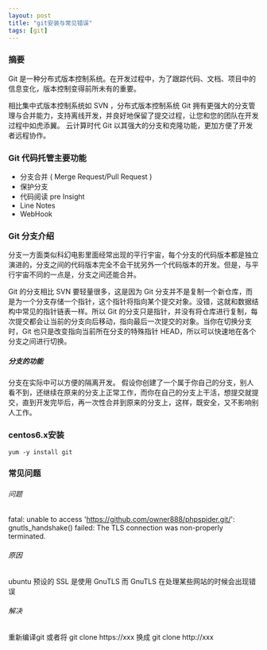 ```yaml
---
layout: post
title: "git安装与常见错误"
tags: [git]
---
```

### 摘要
Git 是一种分布式版本控制系统。在开发过程中，为了跟踪代码、文档、项目中的信息变化，版本控制变得前所未有的重要。
<!--excerpt-->
相比集中式版本控制系统如 SVN ，分布式版本控制系统 Git 拥有更强大的分支管理与合并能力，支持离线开发，并良好地保留了提交过程，让您和您的团队在开发过程中如虎添翼。 云计算时代 Git 以其强大的分支和克隆功能，更加方便了开发者远程协作。
### Git 代码托管主要功能
- 分支合并 ( Merge Request/Pull Request )
- 保护分支
- 代码阅读 pre Insight
- Line Notes
- WebHook

### Git 分支介绍
分支一方面类似科幻电影里面经常出现的平行宇宙，每个分支的代码版本都是独立演进的，分支之间的代码版本完全不会干扰另外一个代码版本的开发。但是，与平行宇宙不同的一点是，分支之间还能合并。

Git 的分支相比 SVN 要轻量很多，这是因为 Git 分支并不是复制一个新仓库，而是为一个分支存储一个指针，这个指针将指向某个提交对象。没错，这就和数据结构中常见的指针链表一样。所以 Git 的分支只是指针，并没有将仓库进行复制，每次提交都会让当前的分支向后移动，指向最后一次提交的对象。当你在切换分支时，Git 也只是改变指向当前所在分支的特殊指针 HEAD，所以可以快速地在各个分支之间进行切换。
##### 分支的功能
分支在实际中可以方便的隔离开发。 假设你创建了一个属于你自己的分支，别人看不到，还继续在原来的分支上正常工作，而你在自己的分支上干活，想提交就提交，直到开发完毕后，再一次性合并到原来的分支上，这样，既安全，又不影响别人工作。

### centos6.x安装
```shell
yum -y install git
```
### 常见问题
###### 问题
fatal: unable to access 'https://github.com/owner888/phpspider.git/': gnutls_handshake() failed: The TLS connection was non-properly terminated.
###### 原因
ubuntu 预设的 SSL 是使用 GnuTLS 而 GnuTLS 在处理某些网站的时候会出现错误
###### 解决
重新编译git 或者将 git clone https://xxx 换成 git clone http://xxx
